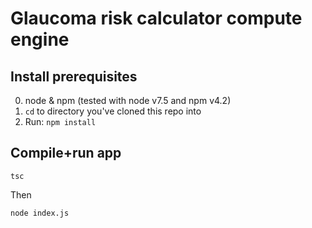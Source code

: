 Glaucoma risk calculator compute engine
=======================================

## Install prerequisites

  0. node & npm (tested with node v7.5 and npm v4.2)
  2. `cd` to directory you've cloned this repo into
  4. Run: `npm install`

## Compile+run app

    tsc

Then

    node index.js
